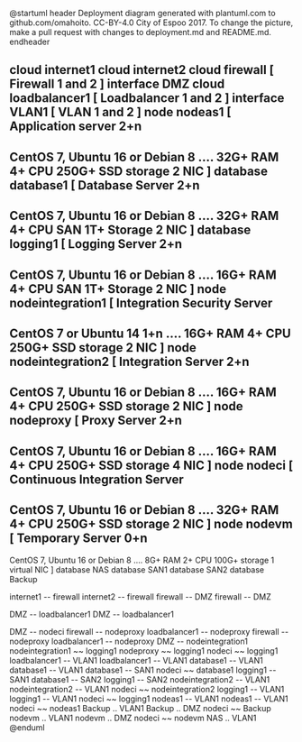 @startuml
header
Deployment diagram generated with plantuml.com to github.com/omahoito. CC-BY-4.0 City of Espoo 2017. To change the picture, make a pull request with changes to deployment.md and README.md.
endheader

cloud internet1
cloud internet2
cloud firewall [ 
Firewall 1 and 2
]
interface DMZ
cloud loadbalancer1 [ 
Loadbalancer 1 and 2
]
interface VLAN1 [
VLAN 1 and 2 
]
node nodeas1 [
Application server 
2+n
----
CentOS 7, Ubuntu 16 or Debian 8
....
32G+ RAM
4+ CPU
250G+ SSD storage
2 NIC
]
database database1 [
Database Server 
2+n
----
CentOS 7, Ubuntu 16 or Debian 8
....
32G+ RAM
4+ CPU
SAN 1T+ Storage
2 NIC
]
database logging1 [
Logging Server 
2+n
----
CentOS 7, Ubuntu 16 or Debian 8
....
16G+ RAM
4+ CPU
SAN 1T+ Storage
2 NIC
]
node nodeintegration1 [
Integration Security Server
----
CentOS 7 or Ubuntu 14
1+n
....
16G+ RAM
4+ CPU
250G+ SSD storage
2 NIC
]
node nodeintegration2 [
Integration Server
2+n
----
CentOS 7, Ubuntu 16 or Debian 8
....
16G+ RAM
4+ CPU
250G+ SSD storage
2 NIC
]
node nodeproxy [
Proxy Server
2+n
----
CentOS 7, Ubuntu 16 or Debian 8
....
16G+ RAM
4+ CPU
250G+ SSD storage
4 NIC
]
node nodeci [
Continuous Integration Server
----
CentOS 7, Ubuntu 16 or Debian 8
....
32G+ RAM
4+ CPU
250G+ SSD storage
2 NIC
]
node nodevm [
Temporary Server 
0+n
----
CentOS 7, Ubuntu 16 or Debian 8
....
8G+ RAM
2+ CPU
100G+ storage
1 virtual NIC
]
database NAS
database SAN1
database SAN2
database Backup

internet1 -- firewall
internet2 -- firewall
firewall -- DMZ 
firewall -- DMZ 

DMZ -- loadbalancer1 
DMZ -- loadbalancer1 


DMZ -- nodeci
firewall -- nodeproxy
loadbalancer1 -- nodeproxy
firewall -- nodeproxy
loadbalancer1 -- nodeproxy
DMZ -- nodeintegration1
nodeintegration1 ~~ logging1
nodeproxy ~~ logging1
nodeci ~~ logging1
loadbalancer1 -- VLAN1
loadbalancer1 -- VLAN1
database1 -- VLAN1
database1 -- VLAN1
database1 -- SAN1
nodeci ~~ database1
logging1 -- SAN1
database1 -- SAN2
logging1 -- SAN2
nodeintegration2 -- VLAN1
nodeintegration2 -- VLAN1
nodeci ~~ nodeintegration2
logging1 -- VLAN1
logging1 -- VLAN1
nodeci ~~ logging1
nodeas1 -- VLAN1
nodeas1 -- VLAN1
nodeci ~~ nodeas1
Backup .. VLAN1
Backup .. DMZ
nodeci ~~ Backup
nodevm .. VLAN1
nodevm .. DMZ
nodeci ~~ nodevm
NAS .. VLAN1
@enduml
